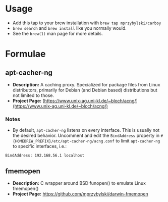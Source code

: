 # Usage
* Add this tap to your brew installation with `brew tap mprzybylski/carboy`
* `brew search` and `brew install` like you normally would.
* See the `brew(1)` man page for more details.

# Formulae

## apt-cacher-ng

* **Description:** A caching proxy. Specialized for package files from Linux distributors, primarily for Debian (and Debian based) distributions but not limited to those.
* **Project Page:** [https://www.unix-ag.uni-kl.de/~bloch/acng/](https://www.unix-ag.uni-kl.de/~bloch/acng/)

### Notes

* By default, `apt-cacher-ng` listens on every interface.  This is usually not the desired behavior.  Uncomment and edit the `BindAddress` property in `#{HOMEBREW_PREFIX}/etc/apt-cacher-ng/acng.conf` to limit `apt-cacher-ng` to specific interfaces, i.e.:

```
BindAddress: 192.168.56.1 localhost
```


## fmemopen
* **Description:** C wrapper around BSD funopen() to emulate Linux fmemopen()
* **Project Page:** https://github.com/mprzybylski/darwin-fmemopen